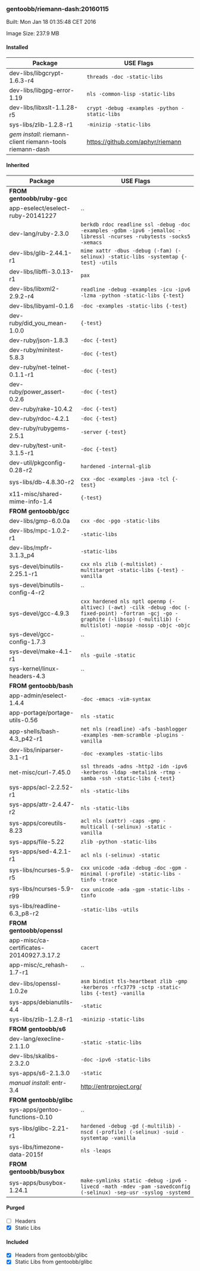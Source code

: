 ### gentoobb/riemann-dash:20160115
Built: Mon Jan 18 01:35:48 CET 2016

Image Size: 237.9 MB
#### Installed
Package | USE Flags
--------|----------
dev-libs/libgcrypt-1.6.3-r4 | `threads -doc -static-libs`
dev-libs/libgpg-error-1.19 | `nls -common-lisp -static-libs`
dev-libs/libxslt-1.1.28-r5 | `crypt -debug -examples -python -static-libs`
sys-libs/zlib-1.2.8-r1 | `-minizip -static-libs`
*gem install*: riemann-client riemann-tools riemann-dash | https://github.com/aphyr/riemann
#### Inherited
Package | USE Flags
--------|----------
**FROM gentoobb/ruby-gcc** |
app-eselect/eselect-ruby-20141227 | ``
dev-lang/ruby-2.3.0 | `berkdb rdoc readline ssl -debug -doc -examples -gdbm -ipv6 -jemalloc -libressl -ncurses -rubytests -socks5 -xemacs`
dev-libs/glib-2.44.1-r1 | `mime xattr -dbus -debug (-fam) (-selinux) -static-libs -systemtap {-test} -utils`
dev-libs/libffi-3.0.13-r1 | `pax`
dev-libs/libxml2-2.9.2-r4 | `readline -debug -examples -icu -ipv6 -lzma -python -static-libs {-test}`
dev-libs/libyaml-0.1.6 | `-doc -examples -static-libs {-test}`
dev-ruby/did_you_mean-1.0.0 | `{-test}`
dev-ruby/json-1.8.3 | `-doc {-test}`
dev-ruby/minitest-5.8.3 | `-doc {-test}`
dev-ruby/net-telnet-0.1.1-r1 | `-doc {-test}`
dev-ruby/power_assert-0.2.6 | `-doc {-test}`
dev-ruby/rake-10.4.2 | `-doc {-test}`
dev-ruby/rdoc-4.2.1 | `-doc {-test}`
dev-ruby/rubygems-2.5.1 | `-server {-test}`
dev-ruby/test-unit-3.1.5-r1 | `-doc {-test}`
dev-util/pkgconfig-0.28-r2 | `hardened -internal-glib`
sys-libs/db-4.8.30-r2 | `cxx -doc -examples -java -tcl {-test}`
x11-misc/shared-mime-info-1.4 | `{-test}`
**FROM gentoobb/gcc** |
dev-libs/gmp-6.0.0a | `cxx -doc -pgo -static-libs`
dev-libs/mpc-1.0.2-r1 | `-static-libs`
dev-libs/mpfr-3.1.3_p4 | `-static-libs`
sys-devel/binutils-2.25.1-r1 | `cxx nls zlib (-multislot) -multitarget -static-libs {-test} -vanilla`
sys-devel/binutils-config-4-r2 | ``
sys-devel/gcc-4.9.3 | `cxx hardened nls nptl openmp (-altivec) (-awt) -cilk -debug -doc (-fixed-point) -fortran -gcj -go -graphite (-libssp) (-multilib) (-multislot) -nopie -nossp -objc -objc`
sys-devel/gcc-config-1.7.3 | ``
sys-devel/make-4.1-r1 | `nls -guile -static`
sys-kernel/linux-headers-4.3 | ``
**FROM gentoobb/bash** |
app-admin/eselect-1.4.4 | `-doc -emacs -vim-syntax`
app-portage/portage-utils-0.56 | `nls -static`
app-shells/bash-4.3_p42-r1 | `net nls (readline) -afs -bashlogger -examples -mem-scramble -plugins -vanilla`
dev-libs/iniparser-3.1-r1 | `-doc -examples -static-libs`
net-misc/curl-7.45.0 | `ssl threads -adns -http2 -idn -ipv6 -kerberos -ldap -metalink -rtmp -samba -ssh -static-libs {-test}`
sys-apps/acl-2.2.52-r1 | `nls -static-libs`
sys-apps/attr-2.4.47-r2 | `nls -static-libs`
sys-apps/coreutils-8.23 | `acl nls (xattr) -caps -gmp -multicall (-selinux) -static -vanilla`
sys-apps/file-5.22 | `zlib -python -static-libs`
sys-apps/sed-4.2.1-r1 | `acl nls (-selinux) -static`
sys-libs/ncurses-5.9-r5 | `cxx unicode -ada -debug -doc -gpm -minimal (-profile) -static-libs -tinfo -trace`
sys-libs/ncurses-5.9-r99 | `cxx unicode -ada -gpm -static-libs -tinfo`
sys-libs/readline-6.3_p8-r2 | `-static-libs -utils`
**FROM gentoobb/openssl** |
app-misc/ca-certificates-20140927.3.17.2 | `cacert`
app-misc/c_rehash-1.7-r1 | ``
dev-libs/openssl-1.0.2e | `asm bindist tls-heartbeat zlib -gmp -kerberos -rfc3779 -sctp -static-libs {-test} -vanilla`
sys-apps/debianutils-4.4 | `-static`
sys-libs/zlib-1.2.8-r1 | `-minizip -static-libs`
**FROM gentoobb/s6** |
dev-lang/execline-2.1.1.0 | `-static -static-libs`
dev-libs/skalibs-2.3.2.0 | `-doc -ipv6 -static-libs`
sys-apps/s6-2.1.3.0 | `-static`
*manual install*: entr-3.4 | http://entrproject.org/
**FROM gentoobb/glibc** |
sys-apps/gentoo-functions-0.10 | ``
sys-libs/glibc-2.21-r1 | `hardened -debug -gd (-multilib) -nscd (-profile) (-selinux) -suid -systemtap -vanilla`
sys-libs/timezone-data-2015f | `nls -leaps`
**FROM gentoobb/busybox** |
sys-apps/busybox-1.24.1 | `make-symlinks static -debug -ipv6 -livecd -math -mdev -pam -savedconfig (-selinux) -sep-usr -syslog -systemd`
#### Purged
- [ ] Headers
- [x] Static Libs

#### Included
- [x] Headers from gentoobb/glibc
- [x] Static Libs from gentoobb/glibc
